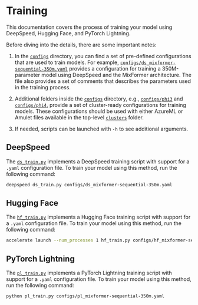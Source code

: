 # Training

This documentation covers the process of training your model using DeepSpeed, Hugging Face, and PyTorch Lightning.

Before diving into the details, there are some important notes:

1. In the [`configs`](./configs/) directory, you can find a set of pre-defined configurations that are used to train models. For example, [`configs/ds_mixformer-sequential-350m.yaml`](./configs/ds_mixformer-sequential-350m.yaml) provides a configuration for training a 350M-parameter model using DeepSpeed and the MixFormer architecture. The file also provides a set of comments that describes the parameters used in the training process.

2. Additional folders inside the [`configs`](./configs/) directory, e.g., [`configs/phi3`](./configs/phi3/) and [`configs/phi4`](./configs/phi4/), provide a set of cluster-ready configurations for training models. These configurations should be used with either AzureML or Amulet files available in the top-level [`clusters`](../../clusters/) folder.

3. If needed, scripts can be launched with `-h` to see additional arguments.

## DeepSpeed

The [`ds_train.py`](./ds_train.py) implements a DeepSpeed training script with support for a `.yaml` configuration file. To train your model using this method, run the following command:

```bash
deepspeed ds_train.py configs/ds_mixformer-sequential-350m.yaml
```

## Hugging Face

The [`hf_train.py`](./hf_train.py) implements a Hugging Face training script with support for a `.yaml` configuration file. To train your model using this method, run the following command:

```bash
accelerate launch --num_processes 1 hf_train.py configs/hf_mixformer-sequential-350m.yaml
```

## PyTorch Lightning

The [`pl_train.py`](./pl_train.py) implements a PyTorch Lightning training script with support for a `.yaml` configuration file. To train your model using this method, run the following command:

```bash
python pl_train.py configs/pl_mixformer-sequential-350m.yaml
```